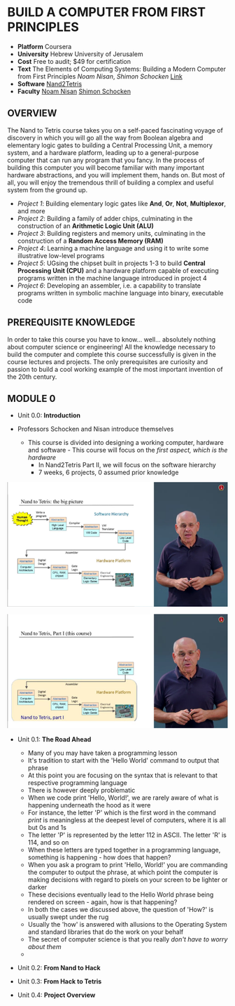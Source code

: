 # BUILD A COMPUTER FROM FIRST PRINCIPLES

- **Platform** Coursera 
- **University** Hebrew University of Jerusalem 
- **Cost** Free to audit; $49 for certification 
- **Text** The Elements of Computing Systems: Building a Modern Computer from First Principles *Noam Nisan*, *Shimon Schocken* [Link](https://www.amazon.com/Elements-Computing-Systems-Building-Principles/dp/0262640686)
- **Software** [Nand2Tetris](https://www.nand2tetris.org/software)
- **Faculty** [Noam Nisan](http://www.cs.huji.ac.il/~noam/) [Shimon Schocken](http://www.cs.huji.ac.il/~noam/)

## OVERVIEW 

The Nand to Tetris course takes you on a self-paced fascinating voyage of discovery in which you will go all the way from Boolean algebra and elementary logic gates to building a Central Processing Unit, a memory system, and a hardware platform, leading up to a general-purpose computer that can run any program that you fancy. In the process of building this computer you will become familiar with many important hardware abstractions, and you will implement them, hands on. But most of all, you will enjoy the tremendous thrill of building a complex and useful system from the ground up.

- *Project 1*: Building elementary logic gates like **And**, **Or**, **Not**, **Multiplexor**, and more
- *Project 2*: Building a family of adder chips, culminating in the construction of an **Arithmetic Logic Unit (ALU)**  
- *Project 3*: Building registers and memory units, culminating in the construction of a **Random Access Memory (RAM)**
- *Project 4*: Learning a machine language and using it to write some illustrative low-level programs
- *Project 5*: UGsing the chipset built in projects 1-3 to build **Central Processing Unit (CPU)** and a hardware platform capable of executing programs written in the machine language introduced in project 4
- *Project 6*: Developing an assembler, i.e. a capability to translate programs written in symbolic machine language into binary, executable code

## PREREQUISITE KNOWLEDGE 

In order to take this course you have to know... well... absolutely nothing about computer science or engineering! All the knowledge necessary to build the computer and complete this course successfully is given in the course lectures and projects. The only prerequisites are curiosity and passion to build a cool working example of the most important invention of the 20th century. 

## MODULE 0

- Unit 0.0:  **Introduction** 

- Professors Schocken and Nisan introduce themselves 
     - This course is divided into designing a working computer, hardware and software 
             - This course will focus on the *first aspect, which is the hardware* 
          - In Nand2Tetris Part II, we will focus on the software hierarchy 
          - 7 weeks, 6 projects, 0 assumed prior knowledge




![image-20210720224348280](image-20210720224348280.png)



   ![image-20210720224819920](image-20210720224819920.png)

- Unit 0.1:  **The Road Ahead** 

    - Many of you may have taken a programming lesson 
    - It's tradition to start with the 'Hello World' command to output that phrase 
    - At this point you are focusing on the syntax that is relevant to that respective programming language 
    - There is however deeply problematic 
    - When we code print 'Hello, World!', we are rarely aware of what is happening underneath the hood as it were 
    - For instance, the letter 'P' which is the first word in the command *print* is meaningless at the deepest level of computers, where it is all but 0s and 1s 
    - The letter 'P' is represented by the letter 112 in ASCII. The letter 'R' is 114, and so on 
    - When these letters are typed together in a programming language, something is happening - how does that happen? 
    - When you ask a program to print 'Hello, World!' you are commanding the computer to output the phrase, at which point the computer is making decisions with regard to pixels on your screen to be lighter or darker 
    - These decisions eventually lead to the Hello World phrase being rendered on screen - again, how is that happening? 
    - In both the cases we discussed above, the question of 'How?' is usually swept under the rug
    - Usually the 'how' is answered with allusions to the Operating System and standard libraries that do the work on your behalf 
    - The secret of computer science is that you really *don't have to worry about them* 
    -

- Unit 0.2:  **From Nand to Hack** 

- Unit 0.3:  **From Hack to Tetris** 

- Unit 0.4:  **Project Overview** 



